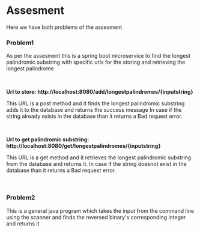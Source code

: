# Assesment
<p> Here we have both problems of the assesment </p>
<h3>Problem1</h3>
<p>As per the assesment this is a spring boot microservice to find the longest palindromic substring with specific urls for the storing and retrieving the longest palindrome</p><br>
<p><strong> Url to store: http://localhost:8080/add/longestpalindromes/{inputstring}</strong></p>
<p>This URL is a post method and it finds the longest palindromic substring adds it to the database and returns the success message In case if the string already exists in the database than it returns a Bad request error.</p><br>

<p> <strong>Url to get palindromic substring: http://localhost:8080/get/longestpalindromes/{inputstring}</strong></p>
<p>This URL is a get method and it retrieves the longest palindromic substring from the database and returns it. In case if the string doesnot exist in the database than it returns a Bad request error.</p><br>

<h3>Problem2</h3>
<p> This is a general java program which takes the input from the command line using the scanner and finds the reversed binary's corresponding integer and returns it</p>
